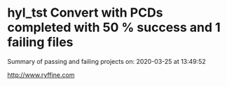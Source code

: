 # hyl_tst Convert with PCDs completed with 50 % success and 1 failing files

Summary of passing and failing projects on: 2020-03-25 at 13:49:52

http://www.ryffine.com
